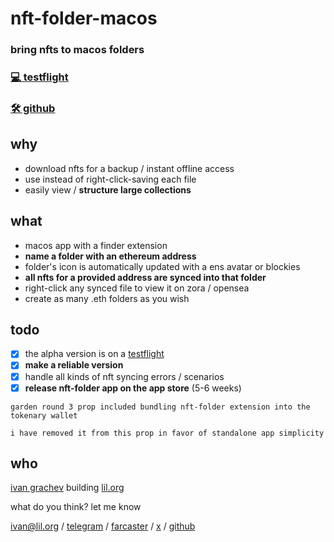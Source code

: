 # nft-folder-macos

### bring nfts to macos folders


### [💻 testflight](https://folder.lil.org)
### [🛠️ github](https://github.com/lil-org/nft-folder-macos)


## why
* download nfts for a backup / instant offline access
* use instead of right-click-saving each file
* easily view / **structure large collections**

## what
* macos app with a finder extension
* **name a folder with an ethereum address**
* folder's icon is automatically updated with a ens avatar or blockies
* **all nfts for a provided address are synced into that folder**
* right-click any synced file to view it on zora / opensea
* create as many .eth folders as you wish

## todo
- [x] the alpha version is on a [testflight](https://folder.lil.org)
- [x] **make a reliable version**
- [x] handle all kinds of nft syncing errors / scenarios
- [x] **release nft-folder app on the app store** (5-6 weeks)

```
garden round 3 prop included bundling nft-folder extension into the tokenary wallet

i have removed it from this prop in favor of standalone app simplicity
```

## who
[ivan grachev](http://x.ivan.lol) building [lil.org](https://lil.org)

what do you think? let me know

ivan@lil.org / [telegram](https://t.ivan.lol) / [farcaster](https://f.ivan.lol) / [x](https://x.ivan.lol) / [github](https://g.ivan.lol)
